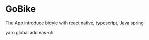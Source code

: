 # GoBike

The App introduce bicyle with react native, typescript, Java spring

yarn global add eas-cli
